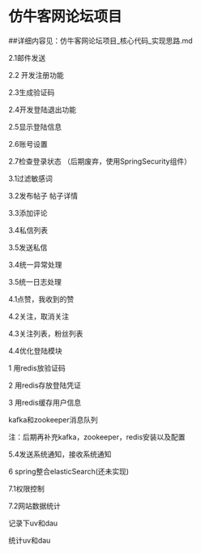 # 仿牛客网论坛项目
##详细内容见：仿牛客网论坛项目_核心代码_实现思路.md

2.1邮件发送

2.2 开发注册功能

2.3生成验证码

2.4开发登陆退出功能

2.5显示登陆信息

2.6账号设置

2.7检查登录状态 （后期废弃，使用SpringSecurity组件）

3.1过滤敏感词 

3.2发布帖子 帖子详情 

3.3添加评论 

3.4私信列表

3.5发送私信

3.4统一异常处理

3.5统一日志处理

4.1点赞，我收到的赞

4.2关注，取消关注

4.3关注列表，粉丝列表

4.4优化登陆模块

1 用redis放验证码

2 用redis存放登陆凭证

3 用redis缓存用户信息

kafka和zookeeper消息队列

注：后期再补充kafka，zookeeper，redis安装以及配置

5.4发送系统通知，接收系统通知

6 spring整合elasticSearch(还未实现)

7.1权限控制

7.2网站数据统计

记录下uv和dau

统计uv和dau

